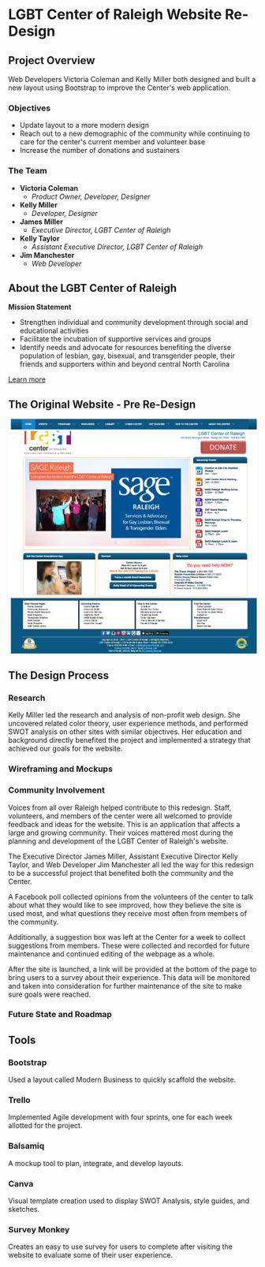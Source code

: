 # LGBT Center of Raleigh Website Re-Design

## Project Overview

Web Developers Victoria Coleman and Kelly Miller both designed and built a new layout using Bootstrap to improve the Center's web application.

### Objectives
- Update layout to a more modern design
- Reach out to a new demographic of the community while continuing to care for the center's current member and volunteer base
- Increase the number of donations and sustainers

### The Team
* **Victoria Coleman**
    * *Product Owner, Developer, Designer*
* **Kelly Miller**
    * *Developer, Designer*
* **James Miller**
    * *Executive Director, LGBT Center of Raleigh*
* **Kelly Taylor**
    * *Assistant Executive Director, LGBT Center of Raleigh*
* **Jim Manchester**
    * *Web Developer*

## About the LGBT Center of Raleigh
**Mission Statement**
* Strengthen individual and community development through social and educational activities
* Facilitate the incubation of supportive services and groups
* Identify needs and advocate for resources benefiting the diverse population of lesbian, gay, bisexual, and transgender people, their friends and supporters within and beyond central North Carolina

[Learn more](https://www.lgbtcenterofraleigh.com/)


## The Original Website - Pre Re-Design
![Before the Redesign](https://github.com/victoriarainc/lgbtCenterofRaleigh/blob/master/bootstrapPrototype/images/ExistingSiteFullScreenShot.png)

## The Design Process

### Research
Kelly Miller led the research and analysis of non-profit web design. She uncovered related color theory, user experience methods, and performed SWOT analysis on other sites with similar objectives. Her education and background directly benefited the project and implemented a strategy that achieved our goals for the website.

### Wireframing and Mockups

### Community Involvement
Voices from all over Raleigh helped contribute to this redesign. Staff, volunteers, and members of the center were all welcomed to provide feedback and ideas for the website. This is an application that affects a large and growing community. Their voices mattered most during the planning and development of the LGBT Center of Raleigh's website.

The Executive Director James Miller, Assistant Executive Director Kelly Taylor, and Web Developer Jim Manchester all led the way for this redesign to be a successful project that benefited both the community and the Center.

A Facebook poll collected opinions from the volunteers of the center to talk about what they would like to see improved, how they believe the site is used most, and what questions they receive most often from members of the community.

Additionally, a suggestion box was left at the Center for a week to collect suggestions from members. These were collected and recorded for future maintenance and continued editing of the webpage as a whole.

After the site is launched, a link will be provided at the bottom of the page to bring users to a survey about their experience. This data will be monitored and taken into consideration for further maintenance of the site to make sure goals were reached.

### Future State and Roadmap



## Tools

### Bootstrap
Used a layout called Modern Business to quickly scaffold the website. 

### Trello
Implemented Agile development with four sprints, one for each week allotted for the project.

### Balsamiq
A mockup tool to plan, integrate, and develop layouts.

### Canva
Visual template creation used to display SWOT Analysis, style guides, and sketches.

### Survey Monkey
Creates an easy to use survey for users to complete after visiting the website to evaluate some of their user experience.
